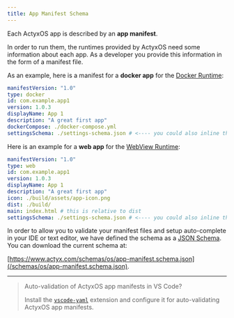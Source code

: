 ```yaml
---
title: App Manifest Schema
---
```


Each ActyxOS app is described by an **app manifest**.

In order to run them, the runtimes provided by ActyxOS need some information about each app. As a developer you provide this information in the form of a manifest file.

As an example, here is a manifest for a **docker app** for the [Docker Runtime](/docs/os/advanced-guides/actyxos-on-docker):

```yaml
manifestVersion: "1.0"
type: docker
id: com.example.app1
version: 1.0.3
displayName: App 1
description: "A great first app"
dockerCompose: ./docker-compose.yml
settingsSchema: ./settings-schema.json # <---- you could also inline the settings schema
```

Here is an example for a **web app** for the [WebView Runtime](/docs/os/advanced-guides/app-runtimes):

```yaml
manifestVersion: "1.0"
type: web
id: com.example.app1
version: 1.0.3
displayName: App 1
description: "A great first app"
icon: ./build/assets/app-icon.png
dist: ./build/
main: index.html # this is relative to dist
settingsSchema: ./settings-schema.json # <---- you could also inline the settings schema
```


In order to allow you to validate your manifest files and setup auto-complete in your IDE or text editor, we have defined the schema as a [JSON Schema](https://json-schema.org/). You can download the current schema at:

[https://www.actyx.com/schemas/os/app-manifest.schema.json](/schemas/os/app-manifest.schema.json).

---

> Auto-validation of ActyxOS app manifests in VS Code?
>
> Install the [`vscode-yaml`](https://github.com/redhat-developer/vscode-yaml#associating-a-schema-to-a-glob-pattern-via-yamlschemas) extension and configure it for auto-validating ActyxOS app manifests.
